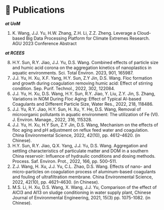 # 📝 Publications 

***at UoM***
<ol reversed>
  <li>K. Wang, J.J. Yu, H.W. Zhang, Z.H. Li, Z.Z. Zheng. Leverage a Cloud-based Big Data Processing Platform for Climate Extremes Research. AGU 2023 Conference Abstract</li>
</ol>

***at RCEES***
<ol reversed>
  <li> H.Y. Sun, R.Y. Jiao, J.J. Yu, D.S. Wang. Combined effects of particle size and humic acid corona on the aggregation kinetics of nanoplastics in aquatic environments. Sci. Total Environ. 2023, 901, 165987. </li>
  <li> J.J. Yu, H. Xu, X.F. Yang, H.Y. Sun, Z.Y Jin, D.S. Wang. Floc formation and growth during coagulation removing humic acid: Effect of   stirring condition. Sep. Purif. Technol., 2022, 302, 122084. </li>
  <li> J.J. Yu, H. Xu, D.S. Wang, H.Y. Sun, R.Y. Jiao, Y. Liu, Z.Y. Jin, S. Zhang, Variations in NOM During Floc Aging: Effect of Typical   Al-based Coagulants and Different Particle Size, Water Res., 2022, 218, 118486. </li>
  <li> J.J. Yu, R.Y. Jiao, H.Y. Sun, H. Xu, Y. He, D.S. Wang, Removal of microorganic pollutants in aquatic environment: The utilization of Fe  (VI). J. Environ. Manage., 2022, 316, 115328. </li>
  <li> J.J. Yu, H. Xu, H.Y Sun, Z.Y Jin, D.S. Wang, Mechanism on the effects of floc aging and pH adjustment on reflux feed water and   coagulation. China Environmental Science, 2022, 42(10), pp. 4612–4620. (in Chinese).</li>
  <li> H.Y. Sun, R.Y. Jiao, Q.X. Yang, J.J. Yu, D.S. Wang. Aggregation and settling characteristics of particulate matter and DOM in a  southern China reservoir: Influence of hydraulic conditions and dosing methods. Process. Saf. Environ. Prot., 2022, 166,  pp. 500–511.</li>
  <li> Z.J. Wang, H. Xu, J.J. Yu, C.L. Zhao, D.S. Wang. Effects of nano- and micro-particles on coagulation process of aluminum-based   coagulants and fouling of ultrafiltration membrane. China Environmental Science, 2022, 42(10), pp. 4621–4630. (in Chinese).</li>
  <li> M.S. Li, H. Xu, D.S. Wang, X. Wang, J.J. Yu, Comparison of the effect of AlCl3 and Al13 on sludge conditioning in water supply plant, Chinese Journal of Environmental Engineering, 2021, 15(3) pp. 1075-1082. (in Chinese).</li>
</ol>
